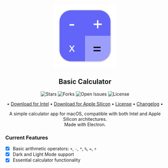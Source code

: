 <p align="center">
  <img src="https://raw.githubusercontent.com/problaze20/Basic-Calculator/main/Images/icon_512x512x32.png" alt="Basic Calculator Logo" width="200"/>
</p>

<h2 align="center">Basic Calculator</h2>

<p align="center">
  <img src="https://img.shields.io/github/stars/problaze20/basic-calculator?style=social" alt="Stars" />
  <img src="https://img.shields.io/github/forks/problaze20/basic-calculator?style=social" alt="Forks" />
  <img src="https://img.shields.io/github/issues/problaze20/basic-calculator" alt="Open Issues" />
  <img src="https://img.shields.io/github/license/problaze20/basic-calculator" alt="License" />
</p>

<p align="center">
  • <a href="https://github.com/problaze20/Basic-Calculator/releases/tag/intel-v1.0.0">Download for Intel</a> •
  <a href="https://github.com/problaze20/Basic-Calculator/releases/tag/apple-silicon-v1.0.0">Download for Apple Silicon</a> •
  <a href="https://github.com/problaze20/Basic-Calculator/blob/main/LICENSE">License</a> •
  <a href="https://github.com/problaze20/Basic-Calculator/blob/main/CHANGELOG.md">Changelog</a> •
</p>

<p align="center">
  A simple calculator app for macOS, compatible with both Intel and Apple Silicon architectures.<br>
  Made with Electron.
</p>

### Current Features

- [x] Basic arithmetic operators: `+`, `-`, `*`, `%`, `=`, `÷`
- [x] Dark and Light Mode support
- [x] Essential calculator functionality
